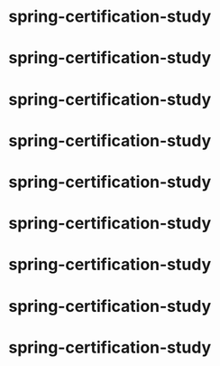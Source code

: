 # spring-certification-study
# spring-certification-study
# spring-certification-study
# spring-certification-study
# spring-certification-study
# spring-certification-study
# spring-certification-study
# spring-certification-study
# spring-certification-study
